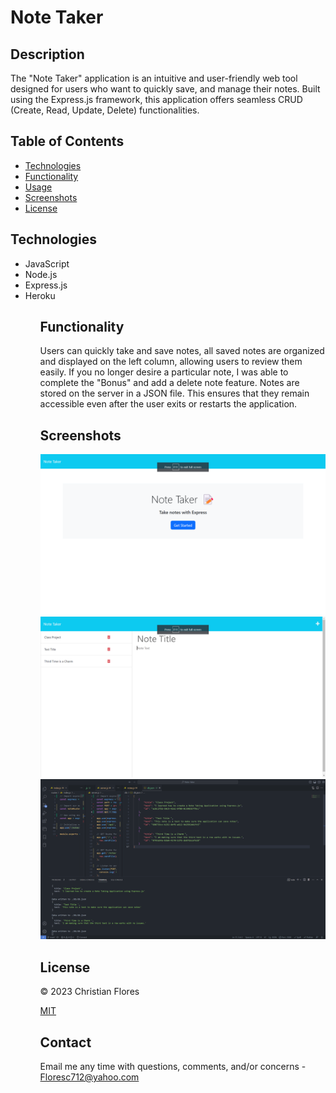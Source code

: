 # Note Taker


## Description
The "Note Taker" application is an intuitive and user-friendly web tool designed for users who want to quickly save, and manage their notes. Built using the Express.js framework, this application offers seamless CRUD (Create, Read, Update, Delete) functionalities.


## Table of Contents
* [Technologies](#technologies)
* [Functionality](#functionality)
* [Usage](#usage)
* [Screenshots](#screenshots)
* [License](#license)

## Technologies
<ul>
<li>JavaScript</li>
<li>Node.js</li>
<li>Express.js</li>
<li>Heroku</li>
<ul>

## Functionality

Users can quickly take and save notes, all saved notes are organized and displayed on the left column, allowing users to review them easily. If you no longer desire a particular note, I was able to complete the "Bonus" and add a delete note feature. Notes are stored on the server in a JSON file. This ensures that they remain accessible even after the user exits or restarts the application.

## Screenshots
 ![Screenshot of project](./public/assets/images/Homepage.png)
 ![Screenshot of project](./public/assets/images/NotesPage.png)
 ![Screenshot of project](./public/assets/images//Terminal.png)


## License

&copy; 2023 Christian Flores

[MIT](https://github.com/git/git-scm.com/blob/main/MIT-LICENSE.txt)


## Contact
Email me any time with questions, comments, and/or concerns - Floresc712@yahoo.com
